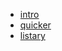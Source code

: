 - [intro](/environment/kit/README.md)
- [quicker](/environment/kit/quicker.md)
- [listary](/environment/kit/listary.md)
